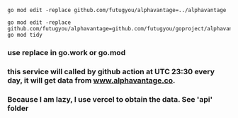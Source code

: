 ```golang
go mod edit -replace github.com/futugyou/alphavantage=../alphavantage

go mod edit -replace github.com/futugyou/alphavantage=github.com/futugyou/goproject/alphavantage@master
go mod tidy
```

### use replace in go.work or go.mod

### this service will called by github action at UTC 23:30 every day, it will get data from www.alphavantage.co.

### Because I am lazy, I use vercel to obtain the data. See 'api' folder
